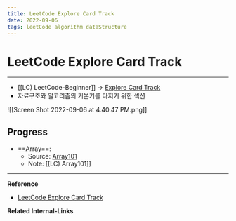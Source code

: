 ```yaml
---
title: LeetCode Explore Card Track
date: 2022-09-06
tags: leetCode algorithm dataStructure
---
```


# LeetCode Explore Card Track

---

- [[LC) LeetCode-Beginner]] $\rightarrow$ [Explore Card Track](https://leetcode.com/explore/featured/card/the-leetcode-beginners-guide/679/sql-syntax/4358/)
- 자료구조와 알고리즘의 기본기를 다지기 위한 섹션

![[Screen Shot 2022-09-06 at 4.40.47 PM.png]]

## Progress
- ==Array==: 
	- Source: [Array101](https://leetcode.com/explore/learn/card/fun-with-arrays/) 
	- Note: [[LC) Array101]]

---
**Reference**
- [LeetCode Explore Card Track](https://leetcode.com/explore/featured/card/the-leetcode-beginners-guide/679/sql-syntax/4358/)

**Related Internal-Links**